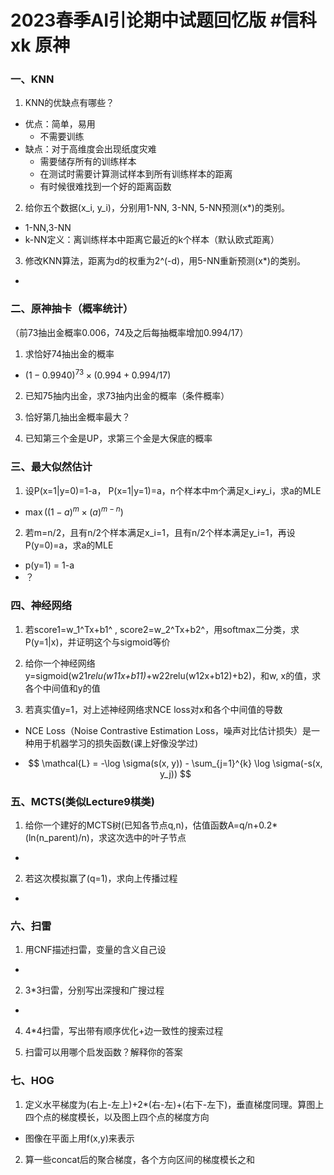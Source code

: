 # 2023春季AI引论期中试题回忆版 #信科 xk 原神

### 一、KNN

1. KNN的优缺点有哪些？

- 优点：简单，易用
	- 不需要训练
- 缺点：对于高维度会出现纸度灾难
	- 需要储存所有的训练样本
	- 在测试时需要计算测试样本到所有训练样本的距离
	- 有时候很难找到一个好的距离函数

2. 给你五个数据(x_i, y_i)，分别用1-NN, 3-NN, 5-NN预测(x*)的类别。

- 1-NN,3-NN
- k-NN定义：离训练样本中距离它最近的k个样本（默认欧式距离）

3. 修改KNN算法，距离为d的权重为2^(-d)，用5-NN重新预测(x*)的类别。

- 

### 二、原神抽卡（概率统计）

（前73抽出金概率0.006，74及之后每抽概率增加0.994/17）

1. 求恰好74抽出金的概率

- $(1-0.9940)^{73} \times (0.994+0.994/17)$

2. 已知75抽内出金，求73抽内出金的概率（条件概率）

3. 恰好第几抽出金概率最大？

4. 已知第三个金是UP，求第三个金是大保底的概率

### 三、最大似然估计

1. 设P(x=1|y=0)=1-a， P(x=1|y=1)=a，n个样本中m个满足x_i≠y_i，求a的MLE

- $\max ((1-a)^m\times(a)^{m-n} )$



2. 若m=n/2，且有n/2个样本满足x_i=1，且有n/2个样本满足y_i=1，再设P(y=0)=a，求a的MLE

- p(y=1) = 1-a
- ？

### 四、神经网络

1. 若score1=w_1^Tx+b1^  ,  score2=w_2^Tx+b2^，用softmax二分类，求P(y=1|x)，并证明这个与sigmoid等价



2. 给你一个神经网络y=sigmoid(w21*relu(w11x+b11)*+w22relu(w12x+b12)+b2)，和w, x的值，求各个中间值和y的值



3. 若真实值y=1，对上述神经网络求NCE loss对x和各个中间值的导数

- NCE Loss（Noise Contrastive Estimation Loss，噪声对比估计损失）是一种用于机器学习的损失函数(课上好像没学过)

- $$
	\mathcal{L} = -\log \sigma(s(x, y)) - \sum_{j=1}^{k} \log \sigma(-s(x, y_j))
	$$



### 五、MCTS(类似Lecture9棋类)

1. 给你一个建好的MCTS树(已知各节点q,n)，估值函数A=q/n+0.2*(ln(n_parent)/n)，求这次选中的叶子节点

- 

2. 若这次模拟赢了(q=1)，求向上传播过程

- 

### 六、扫雷



1. 用CNF描述扫雷，变量的含义自己设

- 

2. 3*3扫雷，分别写出深搜和广搜过程

- 

4. 4*4扫雷，写出带有顺序优化+边一致性的搜索过程

5. 扫雷可以用哪个启发函数？解释你的答案

### 七、HOG

1. 定义水平梯度为(右上-左上)+2*(右-左)+(右下-左下)，垂直梯度同理。算图上四个点的梯度模长，以及图上四个点的梯度方向

- 图像在平面上用f(x,y)来表示

2. 算一些concat后的聚合梯度，各个方向区间的梯度模长之和